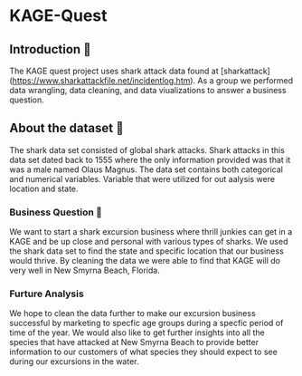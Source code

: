 # KAGE-Quest  	

## Introduction :ocean:
The KAGE quest project uses shark attack data found at [sharkattack] (https://www.sharkattackfile.net/incidentlog.htm).
As a group we performed data wrangling, data cleaning, and data viualizations to answer a business question. 

## About the dataset :shell:
The shark data set consisted of global shark attacks. Shark attacks in this data set dated back to 1555 where the only information provided was that it was a male named Olaus Magnus. The data set contains both categorical and numerical variables. Variable that were utilized for out aalysis were location and state.

### Business Question :shark:
We want to start a shark excursion business where thrill junkies can get in a KAGE and be up close and personal with various types of sharks. We used the shark data set to find the state and specific location that our business would thrive. By cleaning the data we were able to find that KAGE will do very well in New Smyrna Beach, Florida. 

### Furture Analysis
We hope to clean the data further to make our excursion business successful by marketing to specfic age groups during a specfic period of time of the year. We would also like to get further insights into all the species that have attacked at New Smyrna Beach to provide better information to our customers of what species they should expect to see during our excursions in the water. 


